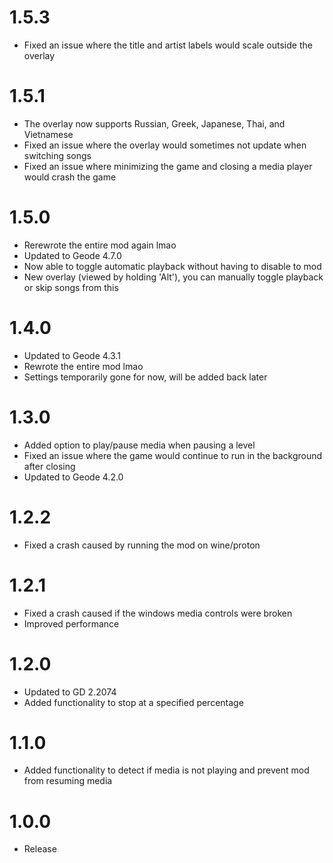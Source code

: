 # 1.5.3
- Fixed an issue where the title and artist labels would scale outside the overlay

# 1.5.1
- The overlay now supports Russian, Greek, Japanese, Thai, and Vietnamese
- Fixed an issue where the overlay would sometimes not update when switching songs
- Fixed an issue where minimizing the game and closing a media player would crash the game

# 1.5.0
- Rerewrote the entire mod again lmao
- Updated to Geode 4.7.0
- Now able to toggle automatic playback without having to disable to mod
- New overlay (viewed by holding 'Alt'), you can manually toggle playback or skip songs from this

# 1.4.0
- Updated to Geode 4.3.1
- Rewrote the entire mod lmao
- Settings temporarily gone for now, will be added back later

# 1.3.0
- Added option to play/pause media when pausing a level
- Fixed an issue where the game would continue to run in the background after closing
- Updated to Geode 4.2.0

# 1.2.2
- Fixed a crash caused by running the mod on wine/proton

# 1.2.1
- Fixed a crash caused if the windows media controls were broken
- Improved performance

# 1.2.0
- Updated to GD 2.2074
- Added functionality to stop at a specified percentage

# 1.1.0
- Added functionality to detect if media is not playing and prevent mod from resuming media

# 1.0.0
- Release